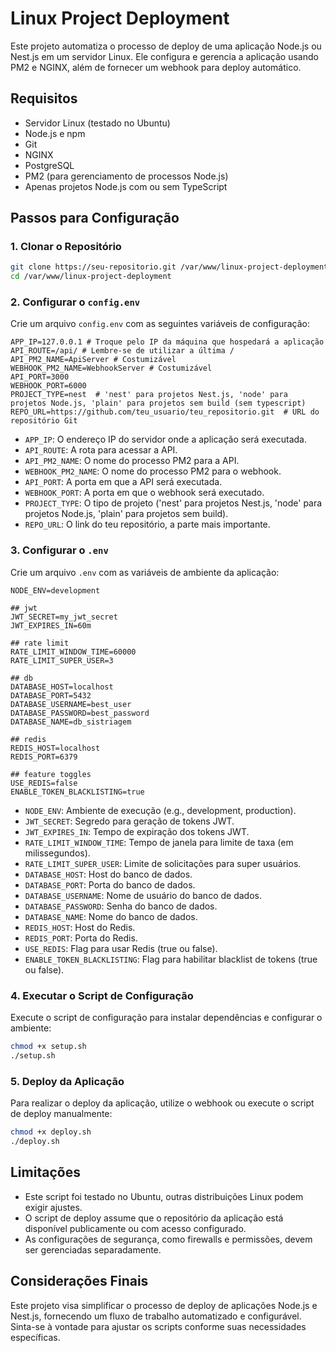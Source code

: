 
   # Linux Project Deployment

   Este projeto automatiza o processo de deploy de uma aplicação Node.js ou Nest.js em um servidor Linux. Ele configura e gerencia a aplicação usando PM2 e NGINX, além de fornecer um webhook para deploy automático.

   ## Requisitos

   - Servidor Linux (testado no Ubuntu)
   - Node.js e npm
   - Git
   - NGINX
   - PostgreSQL
   - PM2 (para gerenciamento de processos Node.js)
   - Apenas projetos Node.js com ou sem TypeScript

   ## Passos para Configuração

   ### 1. Clonar o Repositório

   ```bash
   git clone https://seu-repositorio.git /var/www/linux-project-deployment
   cd /var/www/linux-project-deployment
   ```

   ### 2. Configurar o `config.env`

   Crie um arquivo `config.env` com as seguintes variáveis de configuração:

   ```plaintext
   APP_IP=127.0.0.1 # Troque pelo IP da máquina que hospedará a aplicação
   API_ROUTE=/api/ # Lembre-se de utilizar a última /
   API_PM2_NAME=ApiServer # Costumizável
   WEBHOOK_PM2_NAME=WebhookServer # Costumizável
   API_PORT=3000
   WEBHOOK_PORT=6000
   PROJECT_TYPE=nest  # 'nest' para projetos Nest.js, 'node' para projetos Node.js, 'plain' para projetos sem build (sem typescript)
   REPO_URL=https://github.com/teu_usuario/teu_repositorio.git  # URL do repositório Git
   ```

   - `APP_IP`: O endereço IP do servidor onde a aplicação será executada.
   - `API_ROUTE`: A rota para acessar a API.
   - `API_PM2_NAME`: O nome do processo PM2 para a API.
   - `WEBHOOK_PM2_NAME`: O nome do processo PM2 para o webhook.
   - `API_PORT`: A porta em que a API será executada.
   - `WEBHOOK_PORT`: A porta em que o webhook será executado.
   - `PROJECT_TYPE`: O tipo de projeto ('nest' para projetos Nest.js, 'node' para projetos Node.js, 'plain' para projetos sem build).
   - `REPO_URL`: O link do teu repositório, a parte mais importante.

   ### 3. Configurar o `.env`

   Crie um arquivo `.env` com as variáveis de ambiente da aplicação:

   ```plaintext
   NODE_ENV=development

   ## jwt
   JWT_SECRET=my_jwt_secret
   JWT_EXPIRES_IN=60m

   ## rate limit
   RATE_LIMIT_WINDOW_TIME=60000
   RATE_LIMIT_SUPER_USER=3

   ## db
   DATABASE_HOST=localhost
   DATABASE_PORT=5432
   DATABASE_USERNAME=best_user
   DATABASE_PASSWORD=best_password
   DATABASE_NAME=db_sistriagem

   ## redis
   REDIS_HOST=localhost
   REDIS_PORT=6379

   ## feature toggles
   USE_REDIS=false
   ENABLE_TOKEN_BLACKLISTING=true
   ```

   - `NODE_ENV`: Ambiente de execução (e.g., development, production).
   - `JWT_SECRET`: Segredo para geração de tokens JWT.
   - `JWT_EXPIRES_IN`: Tempo de expiração dos tokens JWT.
   - `RATE_LIMIT_WINDOW_TIME`: Tempo de janela para limite de taxa (em milissegundos).
   - `RATE_LIMIT_SUPER_USER`: Limite de solicitações para super usuários.
   - `DATABASE_HOST`: Host do banco de dados.
   - `DATABASE_PORT`: Porta do banco de dados.
   - `DATABASE_USERNAME`: Nome de usuário do banco de dados.
   - `DATABASE_PASSWORD`: Senha do banco de dados.
   - `DATABASE_NAME`: Nome do banco de dados.
   - `REDIS_HOST`: Host do Redis.
   - `REDIS_PORT`: Porta do Redis.
   - `USE_REDIS`: Flag para usar Redis (true ou false).
   - `ENABLE_TOKEN_BLACKLISTING`: Flag para habilitar blacklist de tokens (true ou false).

   ### 4. Executar o Script de Configuração

   Execute o script de configuração para instalar dependências e configurar o ambiente:

   ```bash
   chmod +x setup.sh
   ./setup.sh
   ```

   ### 5. Deploy da Aplicação

   Para realizar o deploy da aplicação, utilize o webhook ou execute o script de deploy manualmente:

   ```bash
   chmod +x deploy.sh
   ./deploy.sh
   ```

   ## Limitações

   - Este script foi testado no Ubuntu, outras distribuições Linux podem exigir ajustes.
   - O script de deploy assume que o repositório da aplicação está disponível publicamente ou com acesso configurado.
   - As configurações de segurança, como firewalls e permissões, devem ser gerenciadas separadamente.

   ## Considerações Finais

   Este projeto visa simplificar o processo de deploy de aplicações Node.js e Nest.js, fornecendo um fluxo de trabalho automatizado e configurável. Sinta-se à vontade para ajustar os scripts conforme suas necessidades específicas.
